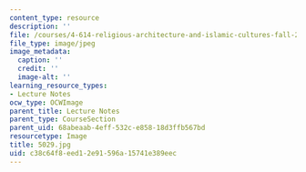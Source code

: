 ```yaml
---
content_type: resource
description: ''
file: /courses/4-614-religious-architecture-and-islamic-cultures-fall-2002/c38c64f8eed12e91596a15741e389eec_5029.jpg
file_type: image/jpeg
image_metadata:
  caption: ''
  credit: ''
  image-alt: ''
learning_resource_types:
- Lecture Notes
ocw_type: OCWImage
parent_title: Lecture Notes
parent_type: CourseSection
parent_uid: 68abeaab-4eff-532c-e858-18d3ffb567bd
resourcetype: Image
title: 5029.jpg
uid: c38c64f8-eed1-2e91-596a-15741e389eec
---
```

